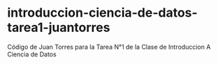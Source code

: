 # introduccion-ciencia-de-datos-tarea1-juantorres
Código de Juan Torres para la Tarea N°1 de la Clase de Introduccion A Ciencia de Datos
